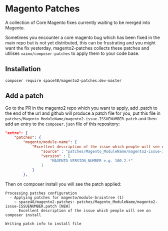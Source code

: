 # Magento Patches

A collection of Core Magento fixes currently waiting to be merged into Magento.

Sometimes you encounter a core magento bug which has been fixed in the main repo but is not yet distributed, this can be
frustrating and you might want the fix yesterday, magento2-patches collects these patches and utilises `vaimo/composer-patches`
to apply them to your code base.

## Installation

`composer require space48/magento2-patches:dev-master`


## Add a patch

Go to the PR in the magento2 repo which you want to apply, add .patch to the end of the url and github will produce a
patch file for you, put this file in `patches/Magento_ModuleName/magento2-issue-ISSUENUMBER.patch` and then add an entry
to the `composer.json` file of this repository:

```json
"extra": {
    "patches": {
        "magento/module-name": {
            "Excellent description of the issue which people will see on composer install": {
                "source" : "patches/Magento_ModuleName/magento2-issue-ISSUENUMBER.patch",
                "version" : [
                    "MAGENTO-VERSION_NUMBER e.g. 100.2.*"
                ]
            }
        },
```

Then on composer install you will see the patch applied:

```
Processing patches configuration
  - Applying patches for magento/module-braintree (1)
    ~ space48/magento2-patches: patches/Magento_ModuleName/magento2-issue-ISSUENUMBER.patch [NEW]
      Excellent description of the issue which people will see on composer install

Writing patch info to install file
```
